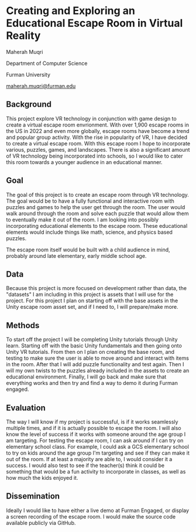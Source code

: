 # Creating and Exploring an Educational Escape Room in Virtual Reality

Maherah Muqri

Department of Computer Science

Furman University

maherah.muqri@furman.edu

## Background
This project explore VR technology in conjunction with game design to create a virtual escape room envrionment.
With over 1,900 escape rooms in the US in 2022 and even more globally, escape rooms have become a trend
and popular group activity. With the rise in popularity of VR, I have decided to create a virtual escape room.
With this escape room I hope to incorporate various, puzzles, games, and landscapes.
There is also a significant amount of VR technology being incorporated into schools,
so I would like to cater this room towards a younger audience in an educational manner.


## Goal
The goal of this project is to create an escape room through VR
technology. The goal would be to have a fully functional and interactive
room with puzzles and games to help the user get through the room. The
user would walk around through the room and solve each puzzle that would
allow them to eventually make it out of the room. I am looking into
possibly incorporating educational elements to the escape room.
These educational elements would include things like math, science, and
physics based puzzles.

The escape room itself would be built with a child audience in mind,
probably around late elementary, early middle school age.


## Data
Because this project is more focused on development rather than data, the "datasets" I am including in this project is assets that I will use for the project. For this project I plan on starting off with the base assets in the Unity escape room asset set, and if I need to, I will prepare/make more.


## Methods
To start off the project I will be completing Unity tutorials through Unity learn. Starting off with the basic Unity fundamentals and then going onto Unity VR tutorials. From then on I plan on creating the base room, and testing to make sure the user is able to move around and interact with items in the room. After that I will add puzzle functionality and test again. Then I will my own twists to the puzzles already included in the assets to create an educational environment. Finally, I will go back and make sure that everything works and then try and find a way to demo it during Furman engaged.


## Evaluation
The way I will know if my project is successful, is if it works seamlessly multiple times, and if it is actually possible to escape the room. I will also know the level of success if it works with someone around the age group I am targeting. For testing the escape room, I can ask around if I can try on elementary school class. For example, I could ask a GCS elementary school to try on kids around the age group I'm targeting and see if they can make it out of the room. If at least a majority are able to, I would consider it a success. I would also test to see if the teacher(s) think it could be something that would be a fun activity to incorporate in classes, as well as how much the kids enjoyed it.


## Dissemination
Ideally I would like to have either a live demo at Furman Engaged, or display a screen recording of the escape room. I would make the source code available publicly via GitHub.

